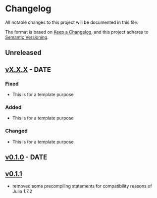 # Changelog

All notable changes to this project will be documented in this file.

The format is based on [Keep a Changelog](https://keepachangelog.com/en/1.0.0/),
and this project adheres to [Semantic Versioning](https://semver.org/spec/v2.0.0.html).

## Unreleased

## [vX.X.X](https://github.com/Humans-of-Julia/TypeDBClient.jl) - DATE

### Fixed

- This is for a template purpose

### Added

- This is for a template purpose

### Changed

- This is for a template purpose

## [v0.1.0](https://github.com/Humans-of-Julia/TypeDBClient.jl) - DATE

## [v0.1.1](https://github.com/Humans-of-Julia/TypeDBClient.jl)

- removed some precompiling statements for compatibility reasons of Julia 1.7.2
